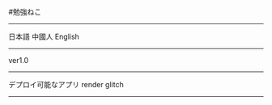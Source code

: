 #勉強ねこ
__________
日本語
中國人
English
__________
ver1.0
___________________
デプロイ可能なアプリ
render
glitch
___________________
